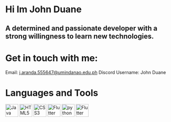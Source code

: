 # Hi Im John Duane 
## A determined and passionate developer with a strong willingness to learn new technologies.

# Get in touch with me:
Email: j.aranda.555647@umindanao.edu.ph
Discord Username: John Duane

# Languages and Tools
 [<img src="https://cdn.jsdelivr.net/gh/devicons/devicon/icons/java/java-original.svg" alt="Java" width="40" height="40"/>](https://www.java.com/)
 [<img src="https://cdn.jsdelivr.net/gh/devicons/devicon/icons/html5/html5-original.svg" alt="HTML5" width="40" height="40"/>](https://developer.mozilla.org/enUS/docs/Web/Guide/HTML/HTML5)
 [<img src="https://cdn.jsdelivr.net/gh/devicons/devicon/icons/css3/css3-original.svg" alt="CSS3" width="40" height="40"/>](https://developer.mozilla.org/en-US/docs/Web/CSS)
 [<img src="https://cdn.jsdelivr.net/gh/devicons/devicon/icons/flutter/flutter-original.svg" alt="Flutter" width="40" height="40"/>](https://flutter.dev/)
 <img src="https://cdn.jsdelivr.net/gh/devicons/devicon/icons/python/python-original.svg" alt="python" width="40" height="40"/> 
[<img src="https://cdn.jsdelivr.net/gh/devicons/devicon/icons/flutter/flutter-original.svg" alt="Flutter" width="40" height="40"/>](https://flutter.dev/)


